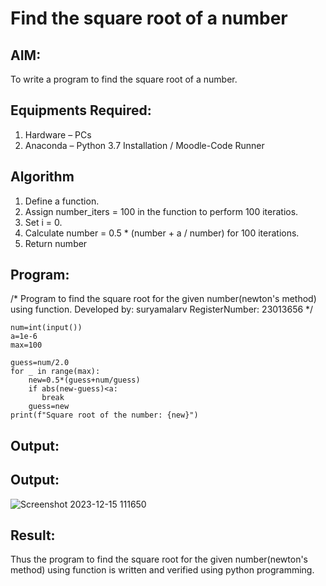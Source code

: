 # Find the square root of a number

## AIM:
To write a program to find the square root of a number.

## Equipments Required:
1. Hardware – PCs
2. Anaconda – Python 3.7 Installation / Moodle-Code Runner

## Algorithm
1. Define a function.
2. Assign number_iters = 100 in the function to perform 100 iteratios.
3. Set i = 0.
4. Calculate  number = 0.5 * (number + a / number) for 100 iterations.
5. Return number

## Program:
/*
Program to find the square root for the given number(newton's method) using function.
Developed by: suryamalarv
RegisterNumber:  23013656
*/
```
num=int(input())
a=1e-6
max=100

guess=num/2.0
for _ in range(max):
    new=0.5*(guess+num/guess)
    if abs(new-guess)<a:
       break
    guess=new
print(f"Square root of the number: {new}") 
```

## Output:

## Output:
![Screenshot 2023-12-15 111650](https://github.com/suryamalarv/Square-root-of-a-number/assets/145742486/81aebba0-f24a-4024-a2d3-40e44382b3a6)



## Result:
Thus the program to find the square root for the given number(newton's method) using function is written and verified using python programming.



